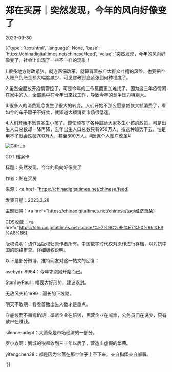# 郑在买房｜突然发现，今年的风向好像变了

2023-03-30

[{'type': 'text/html', 'language': None, 'base': 'https://chinadigitaltimes.net/chinese/feed', 'value': '突然发现，今年的风向好像变了，社会上出现了一些不一样的现象！

1.很多地方财政紧张。就连医保改革，就算冒着被广大群众吐槽的风险，也要把个人账户到账金额大幅度减少，可见财政到底紧张到何种程度了。

2.虽然全面放开疫情管控了，可是今年的工作反而更加难找了。因为这三年疫情闲在家中的人，全部集中在今年出来找工作，导致今年的竞争压力特别大。

3.很多人的消费观念发生了很大的转变。人们开始不那么愿意贷款大额消费了，看如今的车子房子不好卖，就知道大额消费市场很低迷。

4.人们开始不愿意多生小孩了。即使颁布了各种鼓励大家多生小孩的政策，可是出生人口总数却一降再降，去年出生人口总数只有956万人，按这种趋势下去，怕是用不了就会跌破700万人，甚至600万人。#医保个人账户改革#

![GitHub](https://chinadigitaltimes.net/chinese/files/2023/03/image-1680185503279.png)



CDT 档案卡

标题：突然发现，今年的风向好像变了

作者：郑在买房

来源：<a href="https://chinadigitaltimes.net/chinese/feed)

发表日期：2023.3.28

主题归类：<a href="https://chinadigitaltimes.net/chinese/tag/经济萧条)

CDS收藏：<a href="https://chinadigitaltimes.net/space/%E7%9C%9F%E7%90%86%E9%A6%86)

版权说明：该作品版权归原作者所有。中国数字时代仅对原作进行存档，以对抗中国的网络审查。详细版权说明。





以下是部分微博、推特网友对这一帖文的回复：



asebydcl8964：今年才刚刚开始而已。

Stan1eyPaul：唱衰大好形势，建议永封。

无敌风火轮1990：漫长的下坡路。

明天不敢期：看看首胎出生人数才是重点。

守底线而不循规蹈矩：垄断企业在赔钱，民营企业在喊难，公务员们在说少，只有散户在赚钱。

silence-adept：大萧条是市场经济的一部分。

罗小焱啊：鹅城的税都收到三十年以后了，营造出虚假的繁荣。

yifengchen28：都是因为它落在那个位子上不下来，亲自指挥亲自部署。

'}]